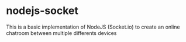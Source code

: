 # nodejs-socket

This is a basic implementation of NodeJS (Socket.io) to create an online chatroom between multiple differents devices
